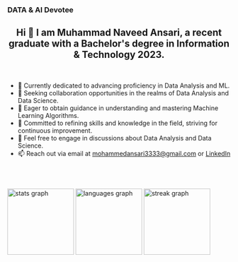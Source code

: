 ### DATA & AI Devotee

<!--
**MNAnsar/MNAnsar** is a ✨ _special_ ✨ repository because its `README.md` (this file) appears on your GitHub profile.

Here are some ideas to get you started:


-->
<h2 align="center">Hi 👋 I am Muhammad Naveed Ansari, a recent graduate with a Bachelor's degree in Information & Technology 2023.</h2>
</h3>
<br>

- 🔭 Currently dedicated to advancing proficiency in Data Analysis and ML.
- 👯 Seeking collaboration opportunities in the realms of Data Analysis and Data Science.
- 🤔 Eager to obtain guidance in understanding and mastering Machine Learning Algorithms.
- 🚀 Committed to refining skills and knowledge in the field, striving for continuous improvement.
- 💬 Feel free to engage in discussions about Data Analysis and Data Science.
- 📫 Reach out via email at mohammedansari3333@gmail.com or [LinkedIn](https://www.linkedin.com/in/muhammad-naveed-ansari-575584251)
</br>
<br></br>
<div align="left">
  <img src="https://github-readme-stats.vercel.app/api?username=MNAnsar&hide_title=false&hide_rank=false&show_icons=true&include_all_commits=true&count_private=true&disable_animations=false&theme=dark&locale=en&hide_border=true&order=1" height="150" alt="stats graph"  />
  <img src="https://github-readme-stats.vercel.app/api/top-langs?username=MNAnsar&locale=en&hide_title=false&layout=compact&card_width=320&langs_count=5&theme=dark&hide_border=true&order=2" height="150" alt="languages graph"  />
  <img src="https://streak-stats.demolab.com?user=MNAnsar&locale=en&mode=daily&theme=dark&hide_border=true&border_radius=5&order=3" height="150" alt="streak graph"  />
</div>

###

